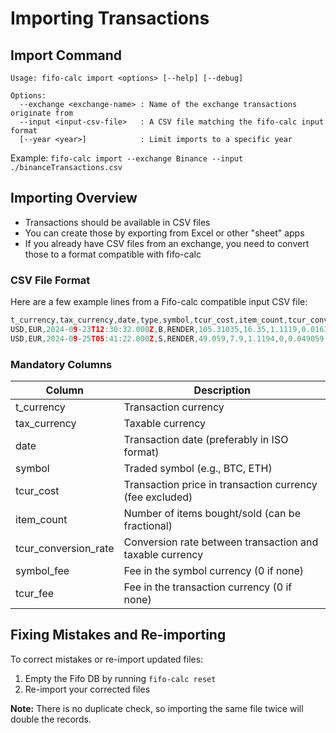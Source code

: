 # Importing Transactions

## Import Command

```
Usage: fifo-calc import <options> [--help] [--debug]

Options:
  --exchange <exchange-name> : Name of the exchange transactions originate from
  --input <input-csv-file>   : A CSV file matching the fifo-calc input format
  [--year <year>]            : Limit imports to a specific year
```

Example: `fifo-calc import --exchange Binance --input ./binanceTransactions.csv`

## Importing Overview

- Transactions should be available in CSV files
- You can create those by exporting from Excel or other "sheet" apps
- If you already have CSV files from an exchange, you need to convert those to a format compatible with fifo-calc

### CSV File Format

Here are a few example lines from a Fifo-calc compatible input CSV file:

```c
t_currency,tax_currency,date,type,symbol,tcur_cost,item_count,tcur_conversion_rate,symbol_fee,tcur_fee
USD,EUR,2024-09-23T12:30:32.000Z,B,RENDER,105.31035,16.35,1.1119,0.01635,0
USD,EUR,2024-09-25T05:41:22.000Z,S,RENDER,49.059,7.9,1.1194,0,0.049059
```

### Mandatory Columns

| Column               | Description                                                                 |
| -------------------- | --------------------------------------------------------------------------- |
| t_currency           | Transaction currency                                                        |
| tax_currency         | Taxable currency                                                            |
| date                 | Transaction date (preferably in ISO format)                                |
| symbol               | Traded symbol (e.g., BTC, ETH)                                              |
| tcur_cost            | Transaction price in transaction currency (fee excluded)                    |
| item_count           | Number of items bought/sold (can be fractional)                             |
| tcur_conversion_rate | Conversion rate between transaction and taxable currency                    |
| symbol_fee           | Fee in the symbol currency (0 if none)                                      |
| tcur_fee             | Fee in the transaction currency (0 if none)                                 |

## Fixing Mistakes and Re-importing

To correct mistakes or re-import updated files:
1. Empty the Fifo DB by running `fifo-calc reset`
2. Re-import your corrected files

**Note:** There is no duplicate check, so importing the same file twice will double the records.